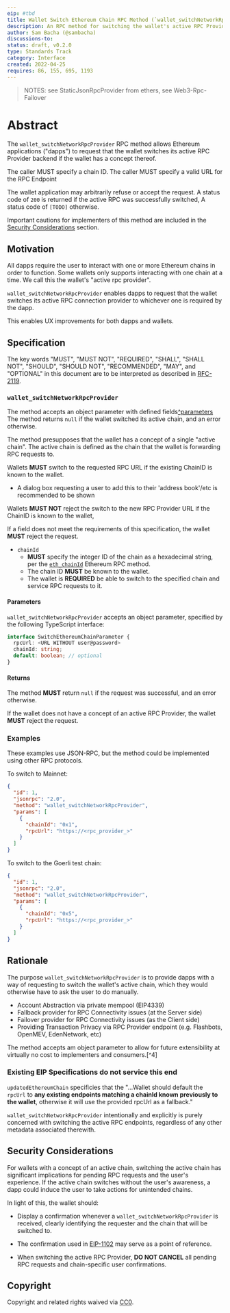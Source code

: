 ```yaml
---
eip: #tbd
title: Wallet Switch Ethereum Chain RPC Method (`wallet_switchNetworkRpcProvider`)
description: An RPC method for switching the wallet's active RPC Provider
author: Sam Bacha (@sambacha)
discussions-to:
status: draft, v0.2.0
type: Standards Track
category: Interface
created: 2022-04-25
requires: 86, 155, 695, 1193
---
```


> NOTES: see StaticJsonRpcProvider from ethers, see Web3-Rpc-Failover

# Abstract

The `wallet_switchNetworkRpcProvider` RPC method allows Ethereum applications ("dapps") to request that the wallet switches its active RPC Provider backend if the wallet has a concept thereof.

The caller MUST specify a chain ID.
The caller MUST specify a valid URL for the RPC Endpoint

The wallet application may arbitrarily refuse or accept the request.
A status code of `200` is returned if the active RPC was successfully switched, 
A status code of `[TODO]`  otherwise.

Important cautions for implementers of this method are included in the [Security Considerations](#security-considerations) section.

## Motivation

All dapps require the user to interact with one or more Ethereum chains in order to function.
Some wallets only supports interacting with one chain at a time.
We call this the wallet's "active rpc provider".

`wallet_switchNetworkRpcProvider` enables dapps to request that the wallet switches its active RPC connection provider to whichever one is required by the dapp.

This enables UX improvements for both dapps and wallets.

## Specification

The key words "MUST", "MUST NOT", "REQUIRED", "SHALL", "SHALL NOT", "SHOULD", "SHOULD NOT", "RECOMMENDED", "MAY", and "OPTIONAL" in this document are to be interpreted as described in [RFC-2119](https://www.ietf.org/rfc/rfc2119.txt).

### `wallet_switchNetworkRpcProvider`

The method accepts an object parameter with defined fields[^parameters](##Parameters)
The method returns `null` if the wallet switched its active chain, and an error otherwise.

The method presupposes that the wallet has a concept of a single "active chain".
The active chain is defined as the chain that the wallet is forwarding RPC requests to.

Wallets **MUST** switch to the requested RPC URL if the existing ChainID is known to the wallet. 
  - A dialog box requesting a user to add this to their 'address book'/etc is recommended to be shown

Wallets **MUST NOT** reject the switch to the new RPC Provider URL if the ChainID is known to the wallet,

If a field does not meet the requirements of this specification, the wallet **MUST** reject the request.

- `chainId`
  - **MUST** specify the integer ID of the chain as a hexadecimal string, per the [`eth_chainId`](./eip-695.md) Ethereum RPC method.
  - The chain ID **MUST** be known to the wallet.
  - The wallet is **REQUIRED** be able to switch to the specified chain and service RPC requests to it.


#### Parameters

`wallet_switchNetworkRpcProvider` accepts an object parameter, specified by the following TypeScript interface:

```typescript
interface SwitchEthereumChainParameter {
  rpcUrl: <URL WITHOUT user@password>
  chainId: string;
  default: boolean; // optional
}
```

#### Returns

The method **MUST** return `null` if the request was successful, and an error otherwise.

If the wallet does not have a concept of an active RPC Provider, the wallet **MUST** reject the request.

### Examples

These examples use JSON-RPC, but the method could be implemented using other RPC protocols.

To switch to Mainnet:

```json
{
  "id": 1,
  "jsonrpc": "2.0",
  "method": "wallet_switchNetworkRpcProvider",
  "params": [
    {
      "chainId": "0x1",
      "rpcUrl": "https://<rpc_provider_>"
    }
  ]
}
```

To switch to the Goerli test chain:

```json
{
  "id": 1,
  "jsonrpc": "2.0",
  "method": "wallet_switchNetworkRpcProvider",
  "params": [
    {
      "chainId": "0x5",
      "rpcUrl": "https://<rpc_provider_>"
    }
  ]
}
```

## Rationale

The purpose `wallet_switchNetworkRpcProvider` is to provide dapps with a way of requesting to switch the wallet's active chain, which they would otherwise have to ask the user to do manually. 

- Account Abstraction via private mempool (EIP4339)
- Fallback provider for RPC Connectivity issues (at the Server side)
- Failover provider for RPC Connectivity issues (as the Client side)
- Providing Transaction Privacy via RPC Provider endpoint (e.g. Flashbots, OpenMEV, EdenNetwork, etc)

The method accepts am object parameter to allow for future extensibility at virtually no cost to implementers and consumers.[^4]

### Existing EIP Specifications do not service this end

`updatedEthereumChain` specificies that the "...Wallet should default the `rpcUrl` to **any existing endpoints matching a chainId known previously to the wallet**, otherwise it will use the provided rpcUrl as a fallback."

`wallet_switchNetworkRpcProvider` intentionally and explicitly is purely concerned with switching the active RPC endpoints, regardless of any other metadata associated therewith.



## Security Considerations

For wallets with a concept of an active chain, switching the active chain has significant implications for pending RPC requests and the user's experience.
If the active chain switches without the user's awareness, a dapp could induce the user to take actions for unintended chains.

In light of this, the wallet should:

- Display a confirmation whenever a `wallet_switchNetworkRpcProvider` is received, clearly identifying the requester and the chain that will be switched to.

- The confirmation used in [EIP-1102](./eip-1102.md) may serve as a point of reference.
- When switching the active RPC Provider, **DO NOT CANCEL** all pending RPC requests and chain-specific user confirmations.


## Copyright

Copyright and related rights waived via [CC0](https://creativecommons.org/publicdomain/zero/1.0/).
